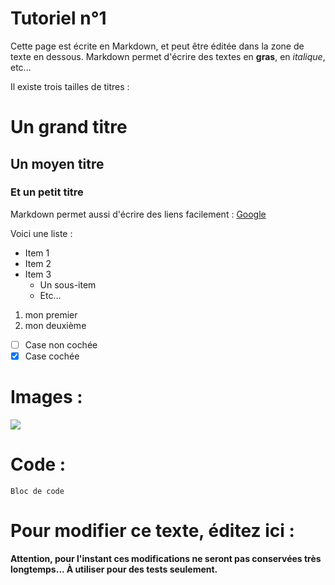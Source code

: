# Tutoriel n°1

Cette page est écrite en Markdown, et peut être éditée dans la zone de texte en dessous. Markdown permet d'écrire des textes en **gras**, en *italique*, etc...

Il existe trois tailles de titres :

# Un grand titre

## Un moyen titre

### Et un petit titre

Markdown permet aussi d'écrire des liens facilement : [Google](https://www.google.com/)

Voici une liste :
* Item 1
* Item 2
* Item 3
    * Un sous-item
    * Etc...

1. mon premier
2. mon deuxième

- [ ] Case non cochée
- [x] Case cochée

# Images :
![](https://storage.googleapis.com/download/storage/v1/b/erudite-descent-342509-public-bucket/o/mandelbrot1.png?generation=1646343156047376&alt=media)

# Code :

```
Bloc de code
```

# Pour modifier ce texte, éditez ici :

**Attention, pour l'instant ces modifications ne seront pas conservées très longtemps... À utiliser pour des tests seulement.**
